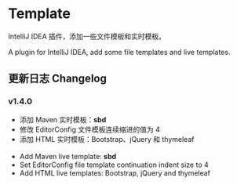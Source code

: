 # Template

IntelliJ IDEA 插件，添加一些文件模板和实时模板。

A plugin for IntelliJ IDEA, add some file templates and live templates.

## 更新日志 Changelog

### v1.4.0

- 添加 Maven 实时模板：**sbd**
- 修改 EditorConfig 文件模板连续缩进的值为 4
- 添加 HTML 实时模板：Bootstrap、jQuery 和 thymeleaf
<br><br>
- Add Maven live template: <b>sbd</b>
- Set EditorConfig file template continuation indent size to 4
- Add HTML live templates: Bootstrap, jQuery and thymeleaf
